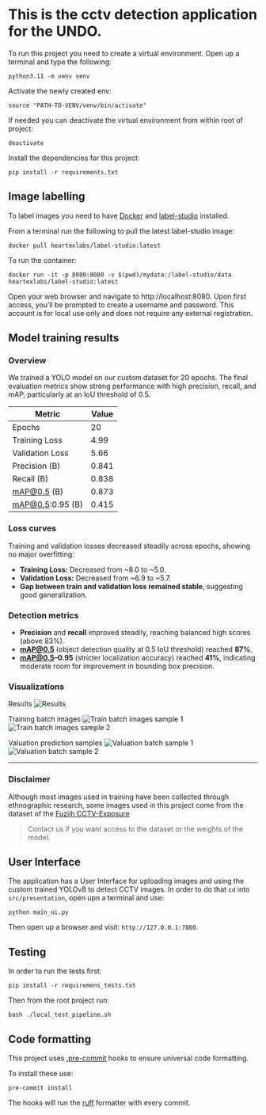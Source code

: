 # This is the cctv detection application for the UNDO.

To run this project you need to create a virtual environment. Open up a terminal and type the following:

```commandline
python3.11 -m venv venv
```

Activate the newly created env:

```commandline
source "PATH-TO-VENV/venv/bin/activate"
```

If needed you can deactivate the virtual environment from within root of project:

```commandline
deactivate
```

Install the dependencies for this project:

```commandline
pip install -r requirements.txt
```

## Image labelling
To label images you need to have [Docker](https://www.docker.com) and [label-studio](https://labelstud.io) installed.

From a terminal run the following to pull the latest label-studio image:

```commandline
docker pull heartexlabs/label-studio:latest
```

To run the container:

```commandline
docker run -it -p 8080:8080 -v $(pwd)/mydata:/label-studio/data heartexlabs/label-studio:latest
```

Open your web browser and navigate to http://localhost:8080.
Upon first access, you’ll be prompted to create a username and password. 
This account is for local use only and does not require any external registration.

## Model training results

### Overview
We trained a YOLO model on our custom dataset for 20 epochs. The final evaluation metrics show strong performance with high precision, recall, and mAP, particularly at an IoU threshold of 0.5.

| Metric             | Value    |
|--------------------|----------|
| Epochs             | 20       |
| Training Loss      | 4.99     |
| Validation Loss    | 5.66     |
| Precision (B)      | 0.841    |
| Recall (B)         | 0.838    |
| mAP@0.5 (B)        | 0.873    |
| mAP@0.5:0.95 (B)   | 0.415    |

### Loss curves
Training and validation losses decreased steadily across epochs, showing no major overfitting:

- **Training Loss:** Decreased from ~8.0 to ~5.0.
- **Validation Loss:** Decreased from ~6.9 to ~5.7.
- **Gap between train and validation loss remained stable**, suggesting good generalization.

### Detection metrics
- **Precision** and **recall** improved steadily, reaching balanced high scores (above 83%).
- **mAP@0.5** (object detection quality at 0.5 IoU threshold) reached **87%**.
- **mAP@0.5–0.95** (stricter localization accuracy) reached **41%**, indicating moderate room for improvement in bounding box precision.

### Visualizations
Results
![Results](samples/results.png)

Training batch images
![Train batch images sample 1](samples/train_batch2.jpg)
![Train batch images sample 2](samples/train_batch351.jpg)

Valuation prediction samples
![Valuation batch sample 1](samples/val_batch0_pred.jpg)
![Valuation batch sample 2](samples/val_batch1_pred.jpg)

---

### Disclaimer
Although most images used in training have been collected through ethnographic research,
some images used in this project come from the dataset of the [Fuziih CCTV-Exposure](https://github.com/Fuziih/cctv-exposure/tree/main)

> Contact us if you want access to the dataset or the weights of the model.

## User Interface
The application has a User Interface for uploading images and using the custom trained YOLOv8 to detect CCTV images.
In order to do that `cd` into `src/presentation`, open upn a terminal and use:

```commandline
python main_ui.py
```

Then open up a browser and visit: `http://127.0.0.1:7860`.

## Testing 
In order to run the tests first:

```commandline
pip install -r requiremens_tests.txt
```

Then from the root project run:

```commandline
bash ./local_test_pipeline.sh
```

## Code formatting

This project uses [.pre-commit](https://pre-commit.com) hooks to ensure universal code formatting.

To install these use:

```commandline
pre-commit install
```

The hooks will run the [ruff](https://docs.astral.sh/ruff/) formatter with every commit.